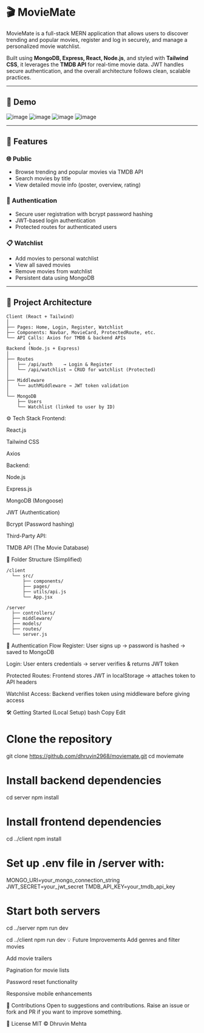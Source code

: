 # 🎬 MovieMate

MovieMate is a full-stack MERN application that allows users to discover trending and popular movies, register and log in securely, and manage a personalized movie watchlist.

Built using **MongoDB, Express, React, Node.js**, and styled with **Tailwind CSS**, it leverages the **TMDB API** for real-time movie data. JWT handles secure authentication, and the overall architecture follows clean, scalable practices.

---

## 📸 Demo
![image](https://github.com/user-attachments/assets/89aad31e-12b2-425b-ad71-ee393c5e7dca)
![image](https://github.com/user-attachments/assets/59f57081-c6f8-4895-9d0d-6a2ec84b5251)
![image](https://github.com/user-attachments/assets/fb5c1bfa-0bd5-4610-8f81-0db411e4df5b)
![image](https://github.com/user-attachments/assets/c68efa5b-8307-405a-a286-827cfefd6bf8)


---

## 🚀 Features

### 🌐 Public
- Browse trending and popular movies via TMDB API
- Search movies by title
- View detailed movie info (poster, overview, rating)

### 🔐 Authentication
- Secure user registration with bcrypt password hashing
- JWT-based login authentication
- Protected routes for authenticated users

### 📋 Watchlist
- Add movies to personal watchlist
- View all saved movies
- Remove movies from watchlist
- Persistent data using MongoDB

---

## 🧠 Project Architecture
```plaintext
Client (React + Tailwind)
│
├── Pages: Home, Login, Register, Watchlist
├── Components: Navbar, MovieCard, ProtectedRoute, etc.
└── API Calls: Axios for TMDB & backend APIs
        ↓
Backend (Node.js + Express)
│
├── Routes
│   ├── /api/auth    → Login & Register
│   └── /api/watchlist → CRUD for watchlist (Protected)
│
├── Middleware
│   └── authMiddleware → JWT token validation
│
└── MongoDB
    ├── Users
    └── Watchlist (linked to user by ID)
```
⚙️ Tech Stack
Frontend:

React.js

Tailwind CSS

Axios

Backend:

Node.js

Express.js

MongoDB (Mongoose)

JWT (Authentication)

Bcrypt (Password hashing)

Third-Party API:

TMDB API (The Movie Database)

📁 Folder Structure (Simplified)
```plaintext
/client
  └── src/
      ├── components/
      ├── pages/
      ├── utils/api.js
      └── App.jsx

/server
  ├── controllers/
  ├── middleware/
  ├── models/
  ├── routes/
  └── server.js
```
🔐 Authentication Flow
Register: User signs up → password is hashed → saved to MongoDB

Login: User enters credentials → server verifies & returns JWT token

Protected Routes: Frontend stores JWT in localStorage → attaches token to API headers

Watchlist Access: Backend verifies token using middleware before giving access

🛠️ Getting Started (Local Setup)
bash
Copy
Edit
# Clone the repository
git clone https://github.com/dhruvin2968/moviemate.git
cd moviemate

# Install backend dependencies
cd server
npm install

# Install frontend dependencies
cd ../client
npm install

# Set up .env file in /server with:
MONGO_URI=your_mongo_connection_string
JWT_SECRET=your_jwt_secret
TMDB_API_KEY=your_tmdb_api_key

# Start both servers
cd ../server
npm run dev

cd ../client
npm run dev
💡 Future Improvements
Add genres and filter movies

Add movie trailers

Pagination for movie lists

Password reset functionality

Responsive mobile enhancements

🤝 Contributions
Open to suggestions and contributions. Raise an issue or fork and PR if you want to improve something.

📄 License
MIT © Dhruvin Mehta
